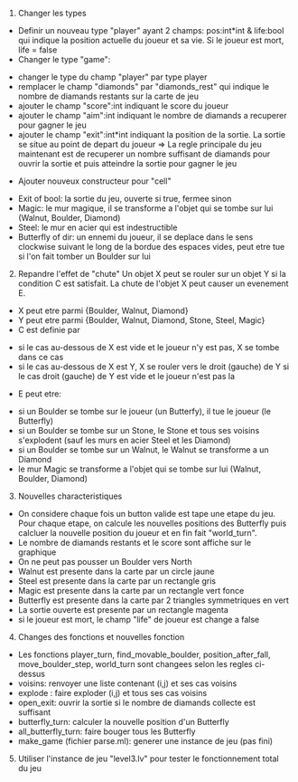 
1. Changer les types
- Definir un nouveau type "player" ayant 2 champs: pos:int*int & life:bool qui indique la position actuelle du joueur et sa vie. Si le joueur est mort, life = false
- Changer le type "game":
+ changer le type du champ "player" par type player
+ remplacer le champ "diamonds" par "diamonds_rest" qui indique le nombre de diamands restants sur la carte de jeu
+ ajouter le champ "score":int indiquant le score du joueur
+ ajouter le champ "aim":int indiquant le nombre de diamands a recuperer pour gagner le jeu
+ ajouter le champ "exit":int*int indiquant la position de la sortie. La sortie se situe au point de depart du joueur
=> La regle principale du jeu maintenant est de recuperer un nombre suffisant de diamands pour ouvrir la sortie et puis atteindre la sortie pour gagner le jeu
- Ajouter nouveux constructeur pour "cell"
+ Exit of bool: la sortie du jeu, ouverte si true, fermee sinon
+ Magic: le mur magique, il se transforme a l'objet qui se tombe sur lui (Walnut, Boulder, Diamond)
+ Steel: le mur en acier qui est indestructible
+ Butterfly of dir: un ennemi du joueur, il se deplace dans le sens clockwise suivant le long de la bordue des espaces vides, peut etre tue si l'on fait tomber un Boulder sur lui

2. Repandre l'effet de "chute"
Un objet X peut se rouler sur un objet Y si la condition C est satisfait. La chute de l'objet X peut causer un evenement E.
- X peut etre parmi {Boulder, Walnut, Diamond}
- Y peut etre parmi {Boulder, Walnut, Diamond, Stone, Steel, Magic}
- C est definie par
+ si le cas au-dessous de X est vide et le joueur n'y est pas, X se tombe dans ce cas
+ si le cas au-dessous de X est Y, X se rouler vers le droit (gauche) de Y si le cas droit (gauche) de Y est vide et le joueur n'est pas la
- E peut etre:
+ si un Boulder se tombe sur le joueur (un Butterfy), il tue le joueur (le Butterfly)
+ si un Boulder se tombe sur un Stone, le Stone et tous ses voisins s'explodent (sauf les murs en acier Steel et les Diamond)
+ si un Boulder se tombe sur un Walnut, le Walnut se transforme a un Diamond
+ le mur Magic se transforme a l'objet qui se tombe sur lui (Walnut, Boulder, Diamond)

3. Nouvelles characteristiques
- On considere chaque fois un button valide est tape une etape du jeu. Pour chaque etape, on calcule les nouvelles positions des Butterfly puis calcluer la nouvelle position du joueur et en fin fait "world_turn".
- Le nombre de diamands restants et le score sont affiche sur le graphique
- On ne peut pas pousser un Boulder vers North
- Walnut est presente dans la carte par un circle jaune
- Steel est presente dans la carte par un rectangle gris
- Magic est presente dans la carte par un rectangle vert fonce
- Butterfly est presente dans la carte par 2 triangles symmetriques en vert
- La sortie ouverte est presente par un rectangle magenta
- si le joueur est mort, le champ "life" de joueur est change a false

4. Changes des fonctions et nouvelles fonction
- Les fonctions player_turn, find_movable_boulder, position_after_fall, move_boulder_step, world_turn sont changees selon les regles ci-dessus
- voisins: renvoyer une liste contenant (i,j) et ses cas voisins
- explode : faire exploder (i,j) et tous ses cas voisins
- open_exit: ouvrir la sortie si le nombre de diamands collecte est suffisant
- butterfly_turn: calculer la nouvelle position d'un Butterfly 
- all_butterfly_turn: faire bouger tous les Butterfly
- make_game (fichier parse.ml): generer une instance de jeu (pas fini)

5. Utiliser l'instance de jeu "level3.lv" pour tester le fonctionnement total du jeu
